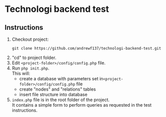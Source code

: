# Technologi backend test

## Instructions

1. Checkout project:
    ```
    git clone https://github.com/andrewf137/technologi-backend-test.git
    ```
2. "cd" to project folder.
3. Edit `<project-folder>/config/config.php` file.
4. Run `php init.php`.  
   This will:
   * create a database with parameters set in`<project-folder>/config/config.php` file
   * create "nodes" and "relations" tables
   * insert file structure into database
5. `index.php` file is in the root folder of the project.  
    It contains a simple form to perform queries as requested in the test instructions.
